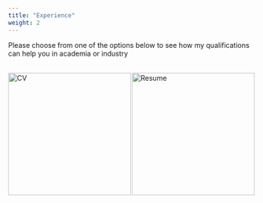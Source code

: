 ```yaml
---
title: "Experience"
weight: 2
---
```


<style type="text/css">

.holder {
    width: 100%;
    display: flex;
    overflow:hidden;
}

.left, .right{
    width:50%;
    height:inherit;
    float:left;
}

</style>

Please choose from one of the options below to see how my qualifications can help you in academia or industry
<br>
<br>

<div class="holder">

<div class="left">
<a href='/work/cv.html' target='_blank'><img src='/img/logos/cv.png' alt='CV' width='250'></a>
</div>

<div class="right">
<a href='/work/resume.html' target='_blank'><img src='/img/logos/resume.png' alt='Resume' width='250'></a>
</div>

</div>
